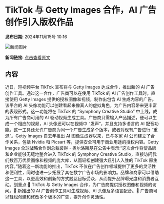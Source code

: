 # ​TikTok 与 Getty Images 合作，AI 广告创作引入版权作品

**发布日期**: 2024年11月15号 10:16

![新闻图片](https://pic.chinaz.com/picmap/202310111011437543_0.jpg)

**新闻链接**: [点击查看原文](https://www.aibase.com/zh/news/13256)

## 内容

近日，短视频平台 TikTok 宣布将与 Getty Images 达成合作，推出新的 AI 广告创作工具。通过这一合作，广告商可以在使用 TikTok 的 AI 广告创作工具时，直接使用 Getty Images 提供的授权图像和视频，制作出包含 AI 生成内容的广告。该平台的 AI 头像功能可以创建看起来像真人的虚拟角色，为广告内容带来更丰富的表现形式。这一功能将在 TikTok 的 “Symphony Creative Studio” 中上线，成为所有广告商可用的 AI 驱动视频生成工具。广告商只需输入产品描述，便可以生成一个相应的视频，AI 头像还可以在视频中 “发声”，并且支持多语言的 AI 配音功能。这一工具还允许广告商为同一个广告生成多个版本，或者对现有广告进行 “重混”。Getty Images 自去年推出 AI 图像生成器以来，已与多家 AI 公司建立了合作关系，包括 Nvidia 和 Picsart 等，提供安全可用于商业用途的授权内容。Getty Images 全球战略合作副总裁彼得・奥尔洛斯基在公告中表示:“这次合作将使品牌和企业能够无缝地整合进入 TikTok 的 Symphony Creative Studio，直接访问我们数百万优质图像和视频的庞大库，从而轻松创建强大且引人入胜的 TikTok 原生内容。”随着这一新功能的推出，TikTok 不仅在广告创作领域提供了更多的灵活性和便利性，同时也进一步拓展了其在数字广告市场的影响力。品牌和商家可以借助这一工具，以更高效和创新的方式触达目标受众，从而提升品牌曝光度和消费者互动。划重点:🌟 TikTok 与 Getty Images 合作，为广告商提供授权图像和视频的访问。🎥 新推出的 AI 广告创作工具可生成视频、AI 头像及多语言配音。🚀 广告商可以轻松创建和修改多个版本的广告，提升创作灵活性。
